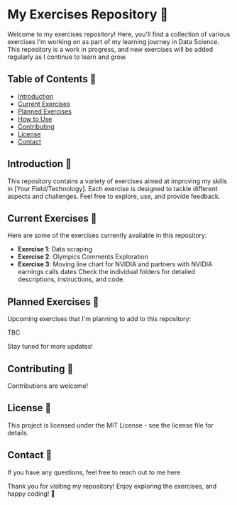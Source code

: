 
# My Exercises Repository 🚀

Welcome to my exercises repository! Here, you'll find a collection of various exercises I'm working on as part of my learning journey in Data Science. This repository is a work in progress, and new exercises will be added regularly as I continue to learn and grow.

## Table of Contents 📑

- [Introduction](#introduction)
- [Current Exercises](#current-exercises)
- [Planned Exercises](#planned-exercises)
- [How to Use](#how-to-use)
- [Contributing](#contributing)
- [License](#license)
- [Contact](#contact)

## Introduction 📝

This repository contains a variety of exercises aimed at improving my skills in [Your Field/Technology]. Each exercise is designed to tackle different aspects and challenges. Feel free to explore, use, and provide feedback.

## Current Exercises 🔄

Here are some of the exercises currently available in this repository:

- **Exercise 1**: Data scraping
- **Exercise 2**: Olympics Comments Exploration
- **Exercise 3**: Moving line chart for NVIDIA and partners with NVIDIA earnings calls dates
Check the individual folders for detailed descriptions, instructions, and code.

## Planned Exercises 📅

Upcoming exercises that I'm planning to add to this repository:

TBC 

Stay tuned for more updates!



## Contributing 🤝

Contributions are welcome!

## License 📄

This project is licensed under the MIT License - see the license file for details.

## Contact 📧

If you have any questions, feel free to reach out to me here

Thank you for visiting my repository! Enjoy exploring the exercises, and happy coding! 🎉

